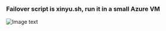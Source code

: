 ### Failover script is xinyu.sh, run it in a small Azure VM
![Image text](https://github.com/davidsajare/david-share/blob/master/LLMs/AzureOpenAI-HA/1.png)

